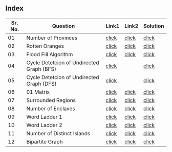 ## Index 

Sr. No. | Question|Link1 | Link2 | Solution
---|---|---|---|---
01 | Number of Provinces | [click](https://practice.geeksforgeeks.org/problems/number-of-provinces/1?utm_source=youtube&utm_medium=collab_striver_ytdescription&utm_campaign=number_of_provinces) | [click](https://leetcode.com/problems/number-of-provinces/) | [click](./Solutions/NumberOfProvinces.java)
02 | Rotten Oranges | [click](https://practice.geeksforgeeks.org/problems/rotten-oranges2536/1?utm_source=youtube&utm_medium=collab_striver_ytdescription&utm_campaign=rotten_oranges) | [click](https://leetcode.com/problems/rotting-oranges/) | [click](./Solutions/RottenOranges.java)
03 | Flood Fill Algorithm | [click](https://practice.geeksforgeeks.org/problems/flood-fill-algorithm1856/1?utm_source=youtube&utm_medium=collab_striver_ytdescription&utm_campaign=flood-fill-algorithm) | [click](https://leetcode.com/problems/flood-fill/) | [click](./Solutions/FloodFillAlgorithm.java)
04 | Cycle Detetcion of Undirected Graph (BFS) | [click](https://practice.geeksforgeeks.org/problems/detect-cycle-in-an-undirected-graph/1?utm_source=youtube&utm_medium=collab_striver_ytdescription&utm_campaign=detect-cycle-in-an-undirected-graph) | |[click](./Solutions/CycleDetectionOfUndirectedGraphUsingBFS.java) 
05 | Cycle Detetcion of Undirected Graph (DFS) | [click](https://practice.geeksforgeeks.org/problems/detect-cycle-in-an-undirected-graph/1?utm_source=youtube&utm_medium=collab_striver_ytdescription&utm_campaign=detect-cycle-in-an-undirected-graph) | |[click](./Solutions/CycleDetectionOfUndirectedGraphUsingDFS.java)
06 | 01 Matrix | [click](https://practice.geeksforgeeks.org/problems/distance-of-nearest-cell-having-1-1587115620/1) | [click](https://leetcode.com/problems/01-matrix/) | [click](./Solutions/01Matrix.java)
07 | Surrounded Regions | [click](https://practice.geeksforgeeks.org/problems/replace-os-with-xs0052/1?utm_source=youtube&utm_medium=collab_striver_ytdescription&utm_campaign=replace-os-with-xs) | [click](https://leetcode.com/problems/surrounded-regions/) | [click](./Solutions/SurroundedRegions.java)
08 | Number of Enclaves| [click](https://practice.geeksforgeeks.org/problems/number-of-enclaves/1) | [click](https://leetcode.com/problems/number-of-enclaves/) | [click](./Solutions/NumberOfEnclaves.java)
09 | Word Ladder 1 | [click](https://practice.geeksforgeeks.org/problems/word-ladder/1) | [click](https://leetcode.com/problems/word-ladder/) | [click](./Solutions/WordLadder1.java)
10 | Word Ladder 2 | [click](https://practice.geeksforgeeks.org/problems/word-ladder-ii/1) | [click](https://leetcode.com/problems/word-ladder-ii/) | [click](./Solutions/WordLadder2.java)
11 | Number of Distinct Islands| [click](https://practice.geeksforgeeks.org/problems/number-of-distinct-islands/1) | [click](https://leetcode.com/problems/number-of-distinct-islands-ii/) | [click](./Solutions/NumberOfDifferentIslands.java)
12 | Bipartite Graph | [click](https://practice.geeksforgeeks.org/problems/bipartite-graph/1) | [click](https://leetcode.com/problems/is-graph-bipartite/) | [click](./Solutions/BipartiteGraph.java)